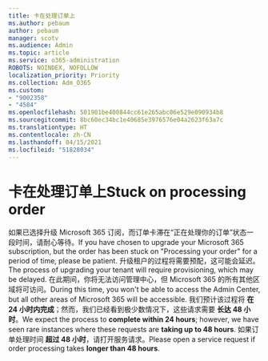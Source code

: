 ```yaml
---
title: 卡在处理订单上
ms.author: pebaum
author: pebaum
manager: scotv
ms.audience: Admin
ms.topic: article
ms.service: o365-administration
ROBOTS: NOINDEX, NOFOLLOW
localization_priority: Priority
ms.collection: Adm_O365
ms.custom:
- "9002358"
- "4584"
ms.openlocfilehash: 501901be400844cc61e265abc06e529e090934b8
ms.sourcegitcommit: 8bc60ec34bc1e40685e3976576e04a2623f63a7c
ms.translationtype: HT
ms.contentlocale: zh-CN
ms.lasthandoff: 04/15/2021
ms.locfileid: "51828034"
---
```

# <a name="stuck-on-processing-order"></a><span data-ttu-id="5d097-102">卡在处理订单上</span><span class="sxs-lookup"><span data-stu-id="5d097-102">Stuck on processing order</span></span>

<span data-ttu-id="5d097-103">如果已选择升级 Microsoft 365 订阅，而订单卡滞在“正在处理你的订单”状态一段时间，请耐心等待。</span><span class="sxs-lookup"><span data-stu-id="5d097-103">If you have chosen to upgrade your Microsoft 365 subscription, but the order has been stuck on "Processing your order" for a period of time, please be patient.</span></span> <span data-ttu-id="5d097-104">升级租户的过程将需要预配，这可能会延迟。</span><span class="sxs-lookup"><span data-stu-id="5d097-104">The process of upgrading your tenant will require provisioning, which may be delayed.</span></span> <span data-ttu-id="5d097-105">在此期间，你将无法访问管理中心，但 Microsoft 365 的所有其他区域将可访问。</span><span class="sxs-lookup"><span data-stu-id="5d097-105">During this time, you won't be able to access the Admin Center, but all other areas of Microsoft 365 will be accessible.</span></span> <span data-ttu-id="5d097-106">我们预计该过程将 **在 24 小时内完成**；然而，我们已经看到极少数情况下，这些请求需要 **长达 48 小时**。</span><span class="sxs-lookup"><span data-stu-id="5d097-106">We expect the process to **complete within 24 hours**; however, we have seen rare instances where these requests are **taking up to 48 hours**.</span></span> <span data-ttu-id="5d097-107">如果订单处理时间 **超过 48 小时**，请打开服务请求。</span><span class="sxs-lookup"><span data-stu-id="5d097-107">Please open a service request if order processing takes **longer than 48 hours**.</span></span>
